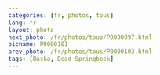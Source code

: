 ```yaml
---
categories: [fr, photos, tous]
lang: fr
layout: photo
next_photo: /fr/photos/tous/P0000097.html
picname: P0000101
prev_photo: /fr/photos/tous/P0000103.html
tags: [Baska, Dead Springbock]
---
```

